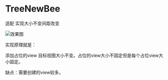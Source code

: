 # TreeNewBee
适配 实现大小不变间距改变

![效果图](https://github.com/shaveKevin/TreeNewBee/blob/master/TreeNewBee/treenewbee.gif)

实现原理就是：

添加占位的view   目标视图大小不变。占位的view大小不固定但是每个占位view大小固定。

缺点：需要创建的view较多。

